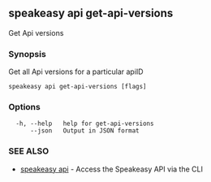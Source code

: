 ## speakeasy api get-api-versions

Get Api versions

### Synopsis

Get all Api versions for a particular apiID

```
speakeasy api get-api-versions [flags]
```

### Options

```
  -h, --help   help for get-api-versions
      --json   Output in JSON format
```

### SEE ALSO

* [speakeasy api](speakeasy_api.md)	 - Access the Speakeasy API via the CLI

